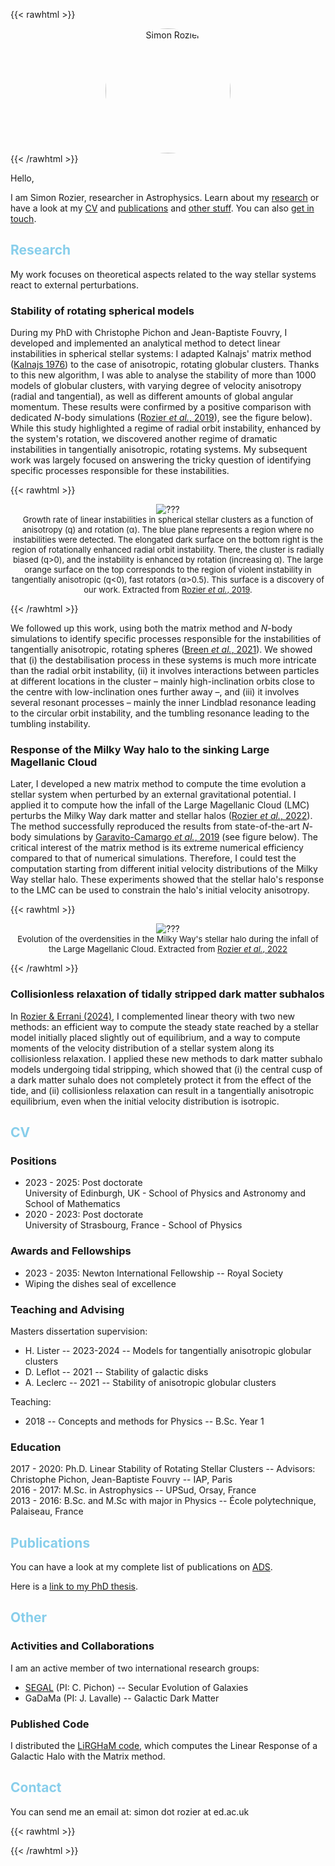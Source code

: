 ---
---
{{< rawhtml >}}
<style>
h2 {
  color: skyblue;
}

.img-and-caption {
  text-align: center;
  display: inline-block;
  width: 100%;
}

.research-image-caption {
  font-size: small;
}

.research-image {
  display: inline;
  max-width: 100%;
}

</style>

<div style="text-align: center;">
  <div style="width: 200px; height: 200px; position: relative; overflow: hidden; border-radius: 50%; display: inline-block">
    <img id="simon" src="simon_rozier_c4f3121.jpeg" alt="Simon Rozier" style="display: inline; margin: 0 auto; height: 100%;">
  </div>
</div>
{{< /rawhtml >}}

Hello,

I am Simon Rozier, researcher in Astrophysics. Learn about my [research](#research) or have a look at my [CV](#cv) and [publications](#publications) and [other stuff](#other).
You can also [get in touch](#contact).

## Research

My work focuses on theoretical aspects related to the way stellar systems react to external perturbations.

### Stability of rotating spherical models

During my PhD with Christophe Pichon and Jean-Baptiste Fouvry, I developed and implemented an analytical method to detect linear instabilities in spherical stellar systems: I adapted Kalnajs' matrix method ([Kalnajs 1976](https://ui.adsabs.harvard.edu/abs/1977ApJ...212..637K/abstract)) to the case of anisotropic, rotating globular clusters. Thanks to this new algorithm, I was able to analyse the stability of more than 1000 models of globular clusters, with varying degree of velocity anisotropy (radial and tangential), as well as different amounts of global angular momentum. These results were confirmed by a positive comparison with dedicated _N_-body simulations ([Rozier _et al._, 2019](https://ui.adsabs.harvard.edu/abs/2019MNRAS.487..711R/abstract"></a>)), see the figure below). While this study highlighted a regime of radial orbit instability, enhanced by the system's rotation, we discovered another regime of dramatic instabilities in tangentially anisotropic, rotating systems. My subsequent work was largely focused on answering the tricky question of identifying specific processes responsible for these instabilities.

{{< rawhtml >}}
<p>
  <div class="img-and-caption">
    <img class="research-image" src="figEtaSurfaceMatrix_774a583.jpg" alt="???" style="max-height: 200px;">
    <figcaption class="research-image-caption">Growth rate of linear instabilities in spherical stellar clusters as a function of anisotropy (q) and rotation (α). The blue plane represents a region where no instabilities were detected. The elongated dark surface on the bottom right is the region of rotationally enhanced radial orbit instability. There, the cluster is radially biased (q&gt;0), and the instability is enhanced by rotation (increasing α). The large orange surface on the top corresponds to the region of violent instability in tangentially anisotropic (q&lt;0), fast rotators (α&gt;0.5). This surface is a discovery of our work. Extracted from <a href="https://ui.adsabs.harvard.edu/abs/2019MNRAS.487..711R/abstract">Rozier <i>et al.</i>, 2019</a>.</figcaption>
  </div>
</p>
{{< /rawhtml >}}

We followed up this work, using both the matrix method and _N_-body simulations to identify specific processes responsible for the instabilities of tangentially anisotropic, rotating spheres ([Breen _et al._, 2021](https://ui.adsabs.harvard.edu/abs/2021MNRAS.502.4762B/abstract)). We showed that (i) the destabilisation process in these systems is much more intricate than the radial orbit instability, (ii) it involves interactions between particles at different locations in the cluster – mainly high-inclination orbits close to the centre with low-inclination ones further away –, and (iii) it involves several resonant processes – mainly the inner Lindblad resonance leading to the circular orbit instability, and the tumbling resonance leading to the tumbling instability.

### Response of the Milky Way halo to the sinking Large Magellanic Cloud

Later, I developed a new matrix method to compute the time evolution a stellar system when perturbed by an external gravitational potential. I applied it to compute how the infall of the Large Magellanic Cloud (LMC) perturbs the Milky Way dark matter and stellar halos ([Rozier _et al._, 2022](https://ui.adsabs.harvard.edu/abs/2022arXiv220105589R/abstract)). The method successfully reproduced the results from state-of-the-art _N_-body simulations by [Garavito-Camargo _et al._, 2019](https://ui.adsabs.harvard.edu/abs/2019ApJ...884...51G/abstract) (see figure below). The critical interest of the matrix method is its extreme numerical efficiency compared to that of numerical simulations. Therefore, I could test the computation starting from different initial velocity distributions of the Milky Way stellar halo. These experiments showed that the stellar halo's response to the LMC can be used to constrain the halo's initial velocity anisotropy.

{{< rawhtml >}}
<p>
  <div class="img-and-caption">
    <img class="research-image" src="figResponseLMCGrid_8da81b9.jpg" alt="???" style="max-height: 400px;">
    <figcaption class="research-image-caption">Evolution of the overdensities in the Milky Way's stellar halo during the infall of the Large Magellanic Cloud. Extracted from <a href="https://ui.adsabs.harvard.edu/abs/2022arXiv220105589R/abstract">Rozier <i>et al.</i>, 2022</a></figcaption>
  </div>
</p>
{{< /rawhtml >}}

### Collisionless relaxation of tidally stripped dark matter subhalos

In [Rozier & Errani (2024)](https://ui.adsabs.harvard.edu/abs/2024arXiv240203430R/abstract), I complemented linear theory with two new methods: an efficient way to compute the steady state reached by a stellar model initially placed slightly out of equilibrium, and a way to compute moments of the velocity distribution of a stellar system along its collisionless relaxation. I applied these new methods to dark matter subhalo models undergoing tidal stripping, which showed that (i) the central cusp of a dark matter suhalo does not completely protect it from the effect of the tide, and (ii) collisionless relaxation can result in a tangentially anisotropic equilibrium, even when the initial velocity distribution is isotropic. 

## CV

### Positions

* 2023 - 2025: Post doctorate\
University of Edinburgh, UK - School of Physics and Astronomy and School of Mathematics
* 2020 - 2023: Post doctorate\
University of Strasbourg, France - School of Physics

### Awards and Fellowships

* 2023 - 2035: Newton International Fellowship -- Royal Society
* Wiping the dishes seal of excellence

### Teaching and Advising

Masters dissertation supervision:
* H. Lister -- 2023-2024 -- Models for tangentially anisotropic globular clusters
* D. Leflot -- 2021 -- Stability of galactic disks
* A. Leclerc -- 2021 -- Stability of anisotropic globular clusters

Teaching:
* 2018 -- Concepts and methods for Physics -- B.Sc. Year 1

### Education

2017 - 2020: Ph.D. Linear Stability of Rotating Stellar Clusters -- Advisors: Christophe Pichon, Jean-Baptiste Fouvry -- IAP, Paris\
2016 - 2017: M.Sc. in Astrophysics -- UPSud, Orsay, France \
2013 - 2016: B.Sc. and M.Sc with major in Physics -- École polytechnique, Palaiseau, France

## Publications

You can have a look at my complete list of publications on [ADS](https://ui.adsabs.harvard.edu/search/q=-docs%286ab214eb7daa19f72eccefb1eee0eea4%29%20author%3A%22Rozier%2C%20S.%22&sort=date%20desc%2C%20bibcode%20desc&p_=0).

Here is a [link to my PhD thesis](https://theses.hal.science/tel-03575979/).

## Other

### Activities and Collaborations

I am an active member of two international research groups:
* [SEGAL](https://secular-evolution.org/) (PI: C. Pichon) -- Secular Evolution of Galaxies
* GaDaMa (PI: J. Lavalle) -- Galactic Dark Matter

### Published Code

I distributed the [LiRGHaM code](https://github.com/simrozier/LiRGHaM), which computes the Linear Response of a Galactic Halo with the Matrix method. 

## Contact

You can send me an email at: simon dot rozier at ed.ac.uk

{{< rawhtml >}}
<script>
document.querySelector("#simon").onclick = function(){
  const simon = document.querySelector("#simon")
  simon.style.rotation = (simon.style.rotation || 0) + 20
  simon.style.transform = 'rotate(' + simon.style.rotation + 'deg)'
}
</script>
{{< /rawhtml >}}

